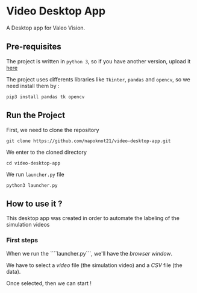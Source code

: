 # Video Desktop App

A Desktop app for Valeo Vision.

## Pre-requisites

The project is written in ```python 3```, so if you have another version, upload it [here](https://www.python.org/downloads/)

The project uses differents libraries like ```Tkinter```,  ```pandas``` and ```opencv```, so we need install them by :
```
pip3 install pandas tk opencv
```

## Run the Project

First, we need to clone the repository
```
git clone https://github.com/napoknot21/video-desktop-app.git
```
We enter to the cloned directory
```
cd video-desktop-app
```
We run ```launcher.py``` file 
```
python3 launcher.py
```

## How to use it ?
This desktop app was created in order to automate the labeling of the simulation videos

### First steps 
When we run the ````launcher.py```, we'll have the *browser window*.

We have to select a *video* file (the simulation video) and a *CSV* file (the data).

Once selected, then we can start !
